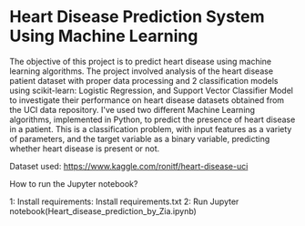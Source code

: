 # Heart Disease Prediction System Using Machine Learning


The objective of this project is to predict heart disease using machine learning algorithms. The project involved analysis of the heart disease patient dataset with proper data processing and 2 classification models using scikit-learn: Logistic Regression, and  Support Vector Classifier Model to investigate their performance on heart disease datasets obtained from the UCI data repository. 
I've used two different Machine Learning algorithms, implemented in Python, to predict the presence of heart disease in a patient. This is a classification problem, with input features as a variety of parameters, and the target variable as a binary variable, predicting whether heart disease is present or not.


Dataset used: https://www.kaggle.com/ronitf/heart-disease-uci

How to run the Jupyter notebook?

1: Install requirements: Install requirements.txt
2: Run Jupyter notebook(Heart_disease_prediction_by_Zia.ipynb)



